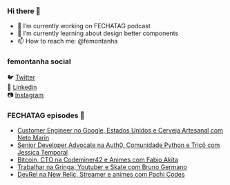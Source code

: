 ### Hi there 👋

- 🔭 I’m currently working on FECHATAG podcast
- 🌱 I’m currently learning about design better components
- 📫 How to reach me: @femontanha

### femontanha social

🐦 [Twitter](https://twitter.com/femontanha)<br>
💼 [Linkedin](https://www.linkedin.com/in/femontanha)<br>
📷 [Instagram](http://instagram.com/fellipeazambuja)<br>

### FECHATAG episodes 🎤

<!-- BLOG-POST-LIST:START -->
- [Customer Engineer no Google, Estados Unidos e Cerveja Artesanal com Neto Marin](https://anchor.fm/fechatagpodcast/episodes/Customer-Engineer-no-Google--Estados-Unidos-e-Cerveja-Artesanal-com-Neto-Marin-e16qj4c)
- [Senior Developer Advocate na Auth0, Comunidade Python e Tricô com Jessica Temporal](https://anchor.fm/fechatagpodcast/episodes/Senior-Developer-Advocate-na-Auth0--Comunidade-Python-e-Tric-com-Jessica-Temporal-e16leum)
- [Bitcoin, CTO na Codeminer42 e Animes com Fabio Akita](https://anchor.fm/fechatagpodcast/episodes/Bitcoin--CTO-na-Codeminer42-e-Animes-com-Fabio-Akita-e16g3q1)
- [Trabalhar na Gringa, Youtuber e Skate com Bruno Germano](https://anchor.fm/fechatagpodcast/episodes/Trabalhar-na-Gringa--Youtuber-e-Skate-com-Bruno-Germano-e16bkv7)
- [DevRel na New Relic, Streamer e animes com Pachi Codes](https://anchor.fm/fechatagpodcast/episodes/DevRel-na-New-Relic--Streamer-e-animes-com-Pachi-Codes-e165a4l)
<!-- BLOG-POST-LIST:END -->